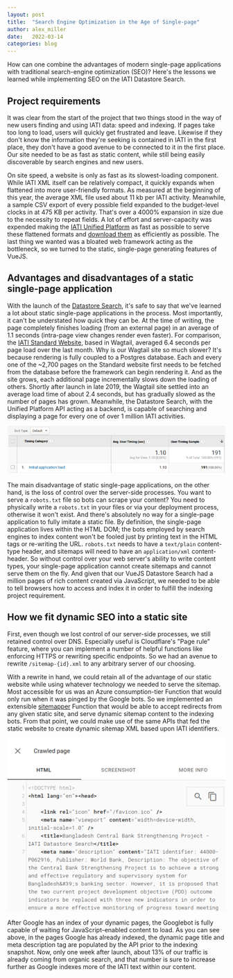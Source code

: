 ```yaml
---
layout: post
title:  "Search Engine Optimization in the Age of Single-page"
author: alex_miller
date:   2022-03-14
categories: blog
---
```


How can one combine the advantages of modern single-page applications with traditional search-engine optimization (SEO)? Here's the lessons we learned while implementing SEO on the IATI Datastore Search.

## Project requirements

It was clear from the start of the project that two things stood in the way of new users finding and using IATI data: speed and indexing. If pages take too long to load, users will quickly get frustrated and leave. Likewise if they don't know the information they're seeking is contained in IATI in the first place, they don't have a good avenue to be connected to it in the first place. Our site needed to be as fast as static content, while still being easily discoverable by search engines and new users.

On site speed, a website is only as fast as its slowest-loading component. While IATI XML itself can be relatively compact, it quickly expands when flattened into more user-friendly formats. As measured at the beginning of this year, the average XML file used about 11 kb per IATI activity. Meanwhile, a sample CSV export of every possible field expanded to the budget-level clocks in at 475 KB per activity. That's over a 4000% expansion in size due to the necessity to repeat fields. A lot of effort and server-capacity was expended making the [IATI Unified Platform](/blog/2021/09/13/unified-platform-launch.html) as fast as possible to serve these flattened formats and [download them](/blog/2022/03/09/scalable-downloading-feature.html) as efficiently as possible. The last thing we wanted was a bloated web framework acting as the bottleneck, so we turned to the static, single-page generating features of VueJS.

## Advantages and disadvantages of a static single-page application

With the launch of the [Datastore Search](https://iatidatastore.iatistandard.org), it's safe to say that we've learned a lot about static single-page applications in the process. Most importantly, it can't be understated how quick they can be. At the time of writing, the page completely finishes loading (from an external page) in an average of 1.1 seconds (intra-page view changes render even faster). For comparison, the [IATI Standard Website](https://iatistandard.org/), based in Wagtail, averaged 6.4 seconds per page load over the last month. Why is our Wagtail site so much slower? It's because rendering is fully coupled to a Postgres database. Each and every one of the ~2,700 pages on the Standard website first needs to be fetched from the database before the framework can begin rendering it. And as the site grows, each additional page incrementally slows down the loading of others. Shortly after launch in late 2019, the Wagtail site settled into an average load time of about 2.4 seconds, but has gradually slowed as the number of pages has grown. Meanwhile, the Datastore Search, with the Unified Platform API acting as a backend, is capable of searching and displaying a page for every one of over 1 million IATI activities.

![Google Analytics showing an average of 1.1 second loads over 191 users](/assets/fast.png)

The main disadvantage of static single-page applications, on the other hand, is the loss of control over the server-side processes. You want to serve a `robots.txt` file so bots can scrape your content? You need to physically write a `robots.txt` in your files or via your deployment process, otherwise it won't exist. And there's absolutely no way for a single-page application to fully imitate a static file. By definition, the single-page application lives within the HTML DOM; the bots employed by search engines to index content won't be fooled just by printing text in the HTML tags or re-writing the URL. `robots.txt` needs to have a `text/plain` content-type header, and sitemaps will need to have an `application/xml` content-header. So without control over your web server's ability to write content types, your single-page application cannot create sitemaps and cannot serve them on the fly. And given that our VueJS Datastore Search had a million pages of rich content created via JavaScript, we needed to be able to tell browsers how to access and index it in order to fulfill the indexing project requirement.

## How we fit dynamic SEO into a static site

First, even though we lost control of our server-side processes, we still retained control over DNS. Especially useful is Cloudflare's "Page rule" feature, where you can implement a number of helpful functions like enforcing HTTPS or rewriting specific endpoints. So we had an avenue to rewrite `/sitemap-{id}.xml` to any arbitrary server of our choosing.

With a rewrite in hand, we could retain all of the advantage of our static website while using whatever technology we needed to serve the sitemap. Most accessible for us was an Azure consumption-tier Function that would only run when it was pinged by the Google bots. So we implemented an extensible [sitemapper](https://github.com/IATI/sitemapper) Function that would be able to accept redirects from any given static site, and serve dynamic sitemap content to the indexing bots. From that point, we could make use of the same APIs that fed the static website to create dynamic sitemap XML based upon IATI identifiers.

![Google Search Console showing the HTML of a crawled page with a title and meta description tag](/assets/crawled_seo.png)

After Google has an index of your dynamic pages, the Googlebot is fully capable of waiting for JavaScript-enabled content to load. As you can see above, in the pages Google has already indexed, the dynamic page title and meta description tag are populated by the API prior to the indexing snapshot. Now, only one week after launch, about 13% of our traffic is already coming from organic search, and that number is sure to increase further as Google indexes more of the IATI text within our content.
